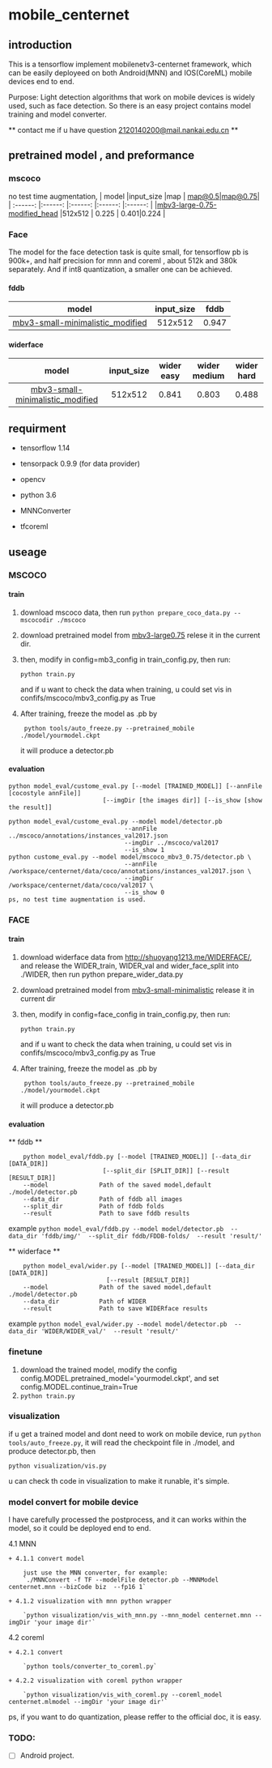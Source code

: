 # mobile_centernet

## introduction

This is a tensorflow implement mobilenetv3-centernet framework,
which can be easily deployeed on both Android(MNN) and IOS(CoreML) mobile devices end to end.

Purpose: Light detection algorithms that work on mobile devices is widely used, 
such as face detection.
So there is an easy project contains model training and model converter. 

** contact me if u have question 2120140200@mail.nankai.edu.cn **



## pretrained model , and preformance

### mscoco

no test time augmentation,
| model                     |input_size |map      | map@0.5|map@0.75|
| :------:                  |:------:   |:------:  |:------:  |:------:  |
|[mbv3-large-0.75-modified_head](https://drive.google.com/open?id=1pUXyMEE3NPczfQ4jBcIFzzURIaqroVde)  |512x512     | 0.225    | 0.401|0.224  |



### Face

The model for the face detection task is quite small, for tensorflow pb is 900k+, and half precision for mnn and coreml , about 512k and 380k separately. 
And if int8 quantization, a smaller one can be achieved.

#### fddb
| model                     |input_size |fddb      |
| :------:                  |:------:   |:------:  |
|  [mbv3-small-minimalistic_modified](https://drive.google.com/open?id=1mnj2DLKMrVvmtayxEtpTYHdUP-Ybj_BU)  |512x512     | 0.947    |


#### widerface
| model         |input_size  |wider easy|wider medium |wider hard |
| :------:      |:------:     |:------:  | :------:  | :------:  | 
|[mbv3-small-minimalistic_modified](https://drive.google.com/open?id=1mnj2DLKMrVvmtayxEtpTYHdUP-Ybj_BU) |512x512      | 0.841    |0.803     |0.488    |


## requirment

+ tensorflow 1.14

+ tensorpack 0.9.9  (for data provider)

+ opencv

+ python 3.6

+ MNNConverter

+ tfcoreml

## useage

### MSCOCO

#### train
1. download mscoco data, then run `python prepare_coco_data.py --mscocodir ./mscoco`

2. download pretrained model from
[mbv3-large0.75](https://storage.googleapis.com/mobilenet_v3/checkpoints/v3-large_224_0.75_float.tgz)
relese it in the current dir.

3. then, modify in config=mb3_config in train_config.py,  then run:

   ```python train.py```
   
   and if u want to check the data when training, u could set vis in confifs/mscoco/mbv3_config.py as True

4. After training, freeze the model as .pb  by

    ` python tools/auto_freeze.py --pretrained_mobile ./model/yourmodel.ckpt`

    it will produce a detector.pb


#### evaluation

```
python model_eval/custome_eval.py [--model [TRAINED_MODEL]] [--annFile [cocostyle annFile]]
                          [--imgDir [the images dir]] [--is_show [show the result]]

python model_eval/custome_eval.py --model model/detector.pb
                                --annFile ../mscoco/annotations/instances_val2017.json
                                --imgDir ../mscoco/val2017
                                --is_show 1
python custome_eval.py --model model/mscoco_mbv3_0.75/detector.pb \
                                --annFile /workspace/centernet/data/coco/annotations/instances_val2017.json \
                                --imgDir /workspace/centernet/data/coco/val2017 \
                                --is_show 0
ps, no test time augmentation is used.
```

###  FACE

#### train
1. download widerface data from http://shuoyang1213.me/WIDERFACE/,
 and release the WIDER_train, WIDER_val and wider_face_split into ./WIDER,
  then run python prepare_wider_data.py

2. download pretrained model from [mbv3-small-minimalistic](https://storage.googleapis.com/mobilenet_v3/checkpoints/v3-small-minimalistic_224_1.0_float.tgz)
release it in current dir

3. then, modify in config=face_config in train_config.py,  then run:

   ```python train.py```

   and if u want to check the data when training, u could set vis in confifs/mscoco/mbv3_config.py as True

4. After training, freeze the model as .pb  by

    ` python tools/auto_freeze.py --pretrained_mobile ./model/yourmodel.ckpt`

    it will produce a detector.pb


#### evaluation

** fddb **
```
    python model_eval/fddb.py [--model [TRAINED_MODEL]] [--data_dir [DATA_DIR]]
                          [--split_dir [SPLIT_DIR]] [--result [RESULT_DIR]]
    --model              Path of the saved model,default ./model/detector.pb
    --data_dir           Path of fddb all images
    --split_dir          Path of fddb folds
    --result             Path to save fddb results
 ```
    
example `python model_eval/fddb.py --model model/detector.pb 
                                    --data_dir 'fddb/img/' 
                                    --split_dir fddb/FDDB-folds/ 
                                    --result 'result/' `
                                    
** widerface **
```
    python model_eval/wider.py [--model [TRAINED_MODEL]] [--data_dir [DATA_DIR]]
                           [--result [RESULT_DIR]]
    --model              Path of the saved model,default ./model/detector.pb
    --data_dir           Path of WIDER
    --result             Path to save WIDERface results
 ```
example `python model_eval/wider.py --model model/detector.pb 
                                    --data_dir 'WIDER/WIDER_val/' 
                                    --result 'result/' `

### finetune
1. download the trained model,
modify the config config.MODEL.pretrained_model='yourmodel.ckpt',
and set config.MODEL.continue_train=True
2. `python train.py`


### visualization

if u get a trained model and dont need to work on mobile device, run `python tools/auto_freeze.py`, it will read the checkpoint file in ./model, and produce detector.pb, then

`python visualization/vis.py`

u can check th code in visualization to make it runable, it's simple.


### model convert for mobile device
I have carefully processed the postprocess, and it can works within the model, so it could be deployed end to end.

4.1 MNN

    + 4.1.1 convert model

        just use the MNN converter, for example:
        `./MNNConvert -f TF --modelFile detector.pb --MNNModel centernet.mnn --bizCode biz  --fp16 1`

    + 4.1.2 visualization with mnn python wrapper

        `python visualization/vis_with_mnn.py --mnn_model centernet.mnn --imgDir 'your image dir'`

4.2 coreml

    + 4.2.1 convert

        `python tools/converter_to_coreml.py`

    + 4.2.2 visualization with coreml python wrapper

        `python visualization/vis_with_coreml.py --coreml_model centernet.mlmodel --imgDir 'your image dir'`

ps, if you want to do quantization, please reffer to the official doc, it is easy.

### TODO: 
- [ ] Android project.

